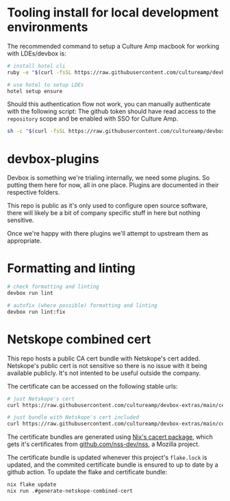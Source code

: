 # Tooling install for local development environments

The recommended command to setup a Culture Amp macbook for working with LDEs/devbox is:

```bash
# install hotel cli
ruby -e "$(curl -fsSL https://raw.githubusercontent.com/cultureamp/devbox-extras/main/scripts/github_auth.rb)"

# use hotel to setup LDEs
hotel setup ensure
```

Should this authentication flow not work, you can manually authenticate with the following script:
The github token should have read access to the `repository` scope and be enabled with SSO for Culture Amp.

```bash
sh -c "$(curl -fsSL https://raw.githubusercontent.com/cultureamp/devbox-extras/main/scripts/install_hotel.sh) {insert_pat_token_here}"
```

# devbox-plugins

Devbox is something we're trialing internally, we need some plugins. So putting them here for now, all in one place. Plugins are documented in their respective folders.

This repo is public as it's only used to configure open source software, there will likely be a bit of company specific stuff in here but nothing sensitive.

Once we're happy with there plugins we'll attempt to upstream them as appropriate.

# Formatting and linting

```sh
# check formatting and linting
devbox run lint

# autofix (where possible) formatting and linting
devbox run lint:fix
```

# Netskope combined cert

This repo hosts a public CA cert bundle with Netskope's cert added. Netskope's public cert is not sensitive so there is no issue with it being available publicly. It's not intented to be useful outside the company.

The certificate can be accessed on the following stable urls:

```bash
# just Netskope's cert
curl https://raw.githubusercontent.com/cultureamp/devbox-extras/main/certs/nscacert.pem

# just bundle with Netskope's cert included
curl https://raw.githubusercontent.com/cultureamp/devbox-extras/main/certs/nscacert_combined.pem
```

The certificate bundles are generated using [Nix's cacert package](https://github.com/NixOS/nixpkgs/blob/2240a1a/pkgs/data/misc/cacert/default.nix#L32-L90), which gets it's certificates from [github.com/nss-dev/nss](https://github.com/nss-dev/nss), a Mozilla project.

The certificate bundle is updated whenever this project's `flake.lock` is updated, and the commited certificate bundle is ensured to up to date by a github action. To update the flake and certificate bundle:

```bash
nix flake update
nix run .#generate-netskope-combined-cert
```

